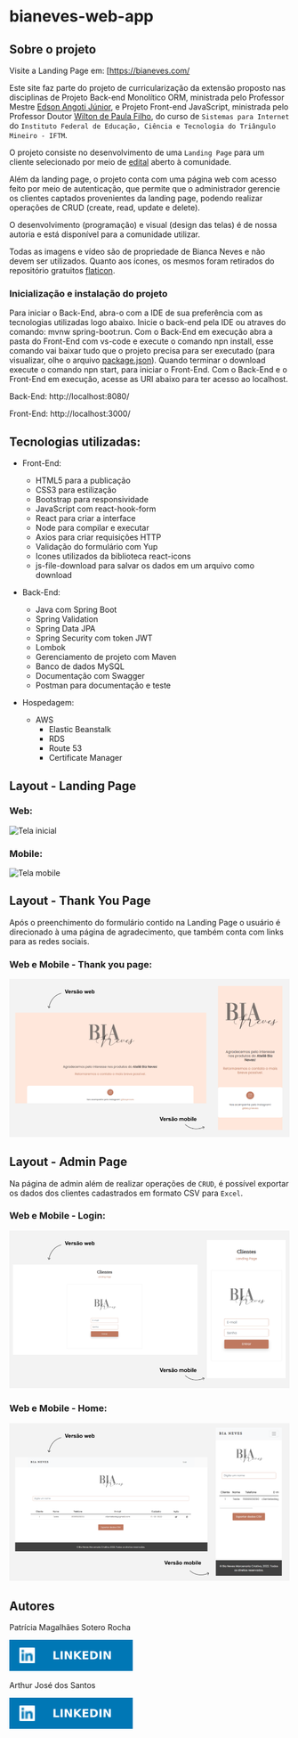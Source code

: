 # bianeves-web-app

## Sobre o projeto

Visite a Landing Page em: [https://bianeves.com/

Este site faz parte do projeto de curricularização da extensão proposto nas disciplinas de  Projeto Back-end Monolítico ORM, ministrada pelo Professor Mestre [Edson Angoti Júnior](http://lattes.cnpq.br/1681708090757083), e Projeto Front-end JavaScript, ministrada pelo Professor Doutor [Wilton de Paula Filho](http://lattes.cnpq.br/8519943668038093), do curso de `Sistemas para Internet` do `Instituto Federal de Educação, Ciência e Tecnologia do Triângulo Mineiro - IFTM`.

O projeto consiste no desenvolvimento de uma `Landing Page` para um cliente selecionado por meio de [edital](https://iftm.edu.br/uberlandiacentro/apoio-projetos-extensao/edital.php?id=Vcny__gNwITMSCRJ7212HqN) aberto à comunidade.

Além da landing page, o projeto conta com uma página web com acesso feito por meio de autenticação, que permite que o administrador gerencie os clientes captados provenientes da landing page, podendo realizar operações de CRUD (create, read, update e delete).

O desenvolvimento (programação) e visual (design das telas) é de nossa autoria e está disponível para a comunidade utilizar.

Todas as imagens e vídeo são de propriedade de Bianca Neves e não devem ser utilizados. Quanto aos ícones, os mesmos foram retirados do repositório gratuitos [flaticon](https://www.flaticon.com/br/).

### Inicialização e instalação do projeto

Para iniciar o Back-End, abra-o com a IDE de sua preferência com as tecnologias utilizadas logo abaixo. Inicie o back-end pela IDE ou atraves do comando: mvnw spring-boot:run. Com o Back-End em execução abra a pasta do Front-End com vs-code e execute o comando npn install, esse comando vai baixar tudo que o projeto precisa para ser executado (para visualizar, olhe o arquivo [package.json](https://github.com/arthurjs92/web-app-bianeves/blob/main/frontend/package.json)). Quando terminar o download execute o comando npn start, para iniciar o Front-End. Com o Back-End e o Front-End em execução, acesse as URI abaixo para ter acesso ao localhost.

Back-End: http://localhost:8080/

Front-End: http://localhost:3000/

## Tecnologias utilizadas:

- Front-End:
    * HTML5 para a publicação
    * CSS3 para estilização
    * Bootstrap para responsividade
    * JavaScript com react-hook-form
    * React para criar a interface
    * Node para compilar e executar
    * Axios para criar requisições HTTP
    * Validação do formulário com Yup
    * Icones utilizados da biblioteca react-icons
    * js-file-download para salvar os dados em um arquivo como download

- Back-End:
    * Java com Spring Boot
    * Spring Validation
    * Spring Data JPA
    * Spring Security com token JWT
    * Lombok
    * Gerenciamento de projeto com Maven
    * Banco de dados MySQL
    * Documentação com Swagger
    * Postman para documentação e teste

- Hospedagem:
    * AWS
        * Elastic Beanstalk
        * RDS
        * Route 53
        * Certificate Manager

## Layout - Landing Page

### Web:
![Tela inicial](repo-assets/lp-web.gif)

### Mobile:
![Tela mobile](repo-assets/lp-mobile.gif)

## Layout - Thank You Page

Após o preenchimento do formulário contido na Landing Page o usuário é direcionado à uma página de agradecimento, que também conta com links para as redes sociais.

### Web e Mobile - Thank you page:

![Tela inicial](repo-assets/thankyou-page.png)


## Layout - Admin Page

Na página de admin além de realizar operações de `CRUD`, é possível exportar os dados dos clientes cadastrados em formato CSV para `Excel`.
### Web e Mobile - Login:
![Tela login](repo-assets/admin-login.png)

### Web e Mobile - Home:
![Telas home](repo-assets/admin-home.png)


## Autores

Patrícia Magalhães Sotero Rocha

[![Linkedin](repo-assets/linkedin.svg)](https://www.linkedin.com/in/patr%C3%ADcia-sotero-71a803170/)

Arthur José dos Santos

[![Linkedin](repo-assets/linkedin.svg)](https://www.linkedin.com/in/arthurjs92/)
